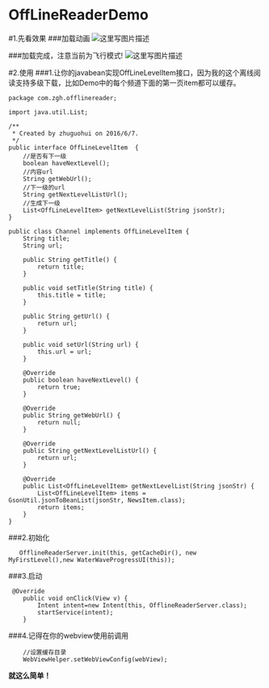 # OffLineReaderDemo
#1.先看效果
###加载动画
![这里写图片描述](http://img.blog.csdn.net/20160624162441345)

###加载完成，注意当前为飞行模式!
![这里写图片描述](http://img.blog.csdn.net/20160624163249452)

#2.使用
###1.让你的javabean实现OffLineLevelItem接口，因为我的这个离线阅读支持多级下载，比如Demo中的每个频道下面的第一页item都可以缓存。

```
package com.zgh.offlinereader;

import java.util.List;

/**
 * Created by zhuguohui on 2016/6/7.
 */
public interface OffLineLevelItem  {
    //是否有下一级
    boolean haveNextLevel();
    //内容url
    String getWebUrl();
    //下一级的url
    String getNextLevelListUrl();
    //生成下一级
    List<OffLineLevelItem> getNextLevelList(String jsonStr);
}

public class Channel implements OffLineLevelItem {
    String title;
    String url;

    public String getTitle() {
        return title;
    }

    public void setTitle(String title) {
        this.title = title;
    }

    public String getUrl() {
        return url;
    }

    public void setUrl(String url) {
        this.url = url;
    }

    @Override
    public boolean haveNextLevel() {
        return true;
    }

    @Override
    public String getWebUrl() {
        return null;
    }

    @Override
    public String getNextLevelListUrl() {
        return url;
    }

    @Override
    public List<OffLineLevelItem> getNextLevelList(String jsonStr) {
        List<OffLineLevelItem> items = GsonUtil.jsonToBeanList(jsonStr, NewsItem.class);
        return items;
    }
}
```

###2.初始化

```
   OfflineReaderServer.init(this, getCacheDir(), new MyFirstLevel(),new WaterWaveProgressUI(this));
```
###3.启动

```
 @Override
    public void onClick(View v) {
        Intent intent=new Intent(this, OfflineReaderServer.class);
        startService(intent);
    }
```
###4.记得在你的webview使用前调用

```
	//设置缓存目录
    WebViewHelper.setWebViewConfig(webView);
```

**就这么简单！**
